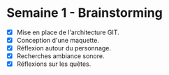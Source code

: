 # Semaine 1 - Brainstorming
- [x] Mise en place de l'architecture GIT.
- [x] Conception d'une maquette.
- [x] Réflexion autour du personnage.
- [x] Recherches ambiance sonore.
- [x] Réflexions sur les quêtes.